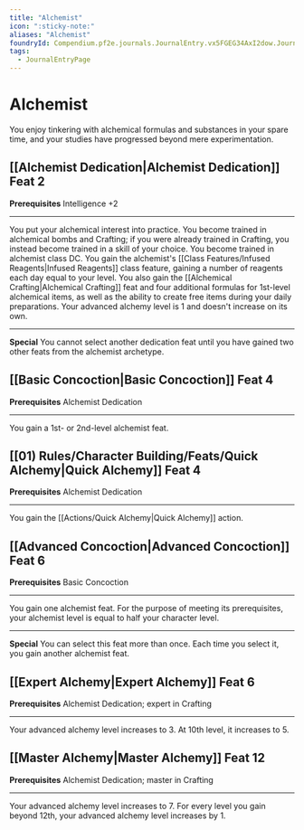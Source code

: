 ```yaml
---
title: "Alchemist"
icon: ":sticky-note:"
aliases: "Alchemist"
foundryId: Compendium.pf2e.journals.JournalEntry.vx5FGEG34AxI2dow.JournalEntryPage.Ux0sa5SUBu616i5k
tags:
  - JournalEntryPage
---
```


# Alchemist
You enjoy tinkering with alchemical formulas and substances in your spare time, and your studies have progressed beyond mere experimentation.

## [[Alchemist Dedication|Alchemist Dedication]] Feat 2

**Prerequisites** Intelligence +2

* * *

You put your alchemical interest into practice. You become trained in alchemical bombs and Crafting; if you were already trained in Crafting, you instead become trained in a skill of your choice. You become trained in alchemist class DC. You gain the alchemist's [[Class Features/Infused Reagents|Infused Reagents]] class feature, gaining a number of reagents each day equal to your level. You also gain the [[Alchemical Crafting|Alchemical Crafting]] feat and four additional formulas for 1st-level alchemical items, as well as the ability to create free items during your daily preparations. Your advanced alchemy level is 1 and doesn't increase on its own.

* * *

**Special** You cannot select another dedication feat until you have gained two other feats from the alchemist archetype.

## [[Basic Concoction|Basic Concoction]] Feat 4

**Prerequisites** Alchemist Dedication

* * *

You gain a 1st- or 2nd-level alchemist feat.

## [[01) Rules/Character Building/Feats/Quick Alchemy|Quick Alchemy]] Feat 4

**Prerequisites** Alchemist Dedication

* * *

You gain the [[Actions/Quick Alchemy|Quick Alchemy]] action.

## [[Advanced Concoction|Advanced Concoction]] Feat 6

**Prerequisites** Basic Concoction

* * *

You gain one alchemist feat. For the purpose of meeting its prerequisites, your alchemist level is equal to half your character level.

* * *

**Special** You can select this feat more than once. Each time you select it, you gain another alchemist feat.

## [[Expert Alchemy|Expert Alchemy]] Feat 6

**Prerequisites** Alchemist Dedication; expert in Crafting

* * *

Your advanced alchemy level increases to 3. At 10th level, it increases to 5.

## [[Master Alchemy|Master Alchemy]] Feat 12

**Prerequisites** Alchemist Dedication; master in Crafting

* * *

Your advanced alchemy level increases to 7. For every level you gain beyond 12th, your advanced alchemy level increases by 1.